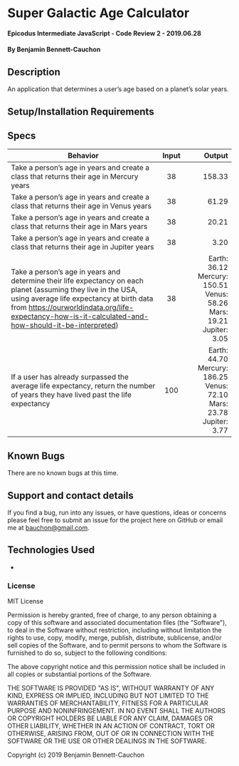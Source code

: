 # Super Galactic Age Calculator

#### Epicodus Intermediate JavaScript - Code Review 2 - 2019.06.28

#### By Benjamin Bennett-Cauchon

## Description

An application that determines a user’s age based on a planet’s solar years.

## Setup/Installation Requirements



## Specs

| Behavior | Input | Output |
| ------------- |:-------------:| -----:|
| Take a person’s age in years and create a class that returns their age in Mercury years | 38 | 158.33 |
| Take a person’s age in years and create a class that returns their age in Venus years | 38 | 61.29 |
| Take a person’s age in years and create a class that returns their age in Mars years | 38 | 20.21 |
| Take a person’s age in years and create a class that returns their age in Jupiter years | 38 | 3.20 |
| Take a person’s age in years and determine their life expectancy on each planet (assuming they live in the USA, using average life expectancy at birth data from https://ourworldindata.org/life-expectancy-how-is-it-calculated-and-how-should-it-be-interpreted) | 38 | Earth: 36.12  Mercury: 150.51  Venus: 58.26  Mars: 19.21  Jupiter: 3.05 |
| If a user has already surpassed the average life expectancy, return the number of years they have lived past the life expectancy | 100 | Earth: 44.70  Mercury: 186.25  Venus: 72.10  Mars: 23.78  Jupiter: 3.77 |

## Known Bugs

There are no known bugs at this time.

## Support and contact details

If you find a bug, run into any issues, or have questions, ideas or concerns please feel free to submit an issue for the project here on GitHub or email me at bauchon@gmail.com.

## Technologies Used

*

### License

MIT License

Permission is hereby granted, free of charge, to any person obtaining a copy of this software and associated documentation files (the "Software"), to deal in the Software without restriction, including without limitation the rights to use, copy, modify, merge, publish, distribute, sublicense, and/or sell copies of the Software, and to permit persons to whom the Software is furnished to do so, subject to the following conditions:

The above copyright notice and this permission notice shall be included in all copies or substantial portions of the Software.

THE SOFTWARE IS PROVIDED "AS IS", WITHOUT WARRANTY OF ANY KIND, EXPRESS OR IMPLIED, INCLUDING BUT NOT LIMITED TO THE WARRANTIES OF MERCHANTABILITY, FITNESS FOR A PARTICULAR PURPOSE AND NONINFRINGEMENT. IN NO EVENT SHALL THE AUTHORS OR COPYRIGHT HOLDERS BE LIABLE FOR ANY CLAIM, DAMAGES OR OTHER LIABILITY, WHETHER IN AN ACTION OF CONTRACT, TORT OR OTHERWISE, ARISING FROM, OUT OF OR IN CONNECTION WITH THE SOFTWARE OR THE USE OR OTHER DEALINGS IN THE SOFTWARE.

Copyright (c) 2019 Benjamin Bennett-Cauchon
